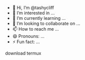- 👋 Hi, I’m @tashycliff
- 👀 I’m interested in ...
- 🌱 I’m currently learning ...
- 💞️ I’m looking to collaborate on ...
- 📫 How to reach me ...
- 😄 Pronouns: ...
- ⚡ Fun fact: ...

<!---
tashycliff/tashycliff is a ✨ special ✨ repository because its `README.md` (this file) appears on your GitHub profile.
You can click the Preview link to take a look at your changes.
--->download termux
